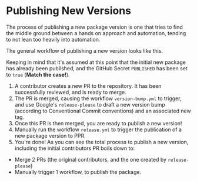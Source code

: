 # Publishing New Versions

The process of publishing a new package version is one that tries to find the middle ground between a hands on approach and automation, tending to not lean too heavily into automation.

The general workflow of publishing a new version looks like this.

Keeping in mind that it's assumed at this point that the initial new package has already been published, and the GitHub Secret `PUBLISHED` has been set to `true` (**Match the case!**).

1. A contributor creates a new PR to the repository. It has been successfully reviewed, and is ready to merge.
2. The PR is merged, causing the workflow `version-bump.yml` to trigger, and use Google's `release-please` to draft a new version bump (according to Conventional Commit conventions) and an associated new tag.
3. Once this PR is then merged, you are ready to publish a new version!
4. Manually run the workflow `release.yml` to trigger the publication of a new package version to PPR.
5. You're done! As you can see the total process to publish a new version, including the initial contributors PR boils down to:

* Merge 2 PRs (the original contributors, and the one created by `release-please`)
* Manually trigger 1 workflow, to publish the package.
